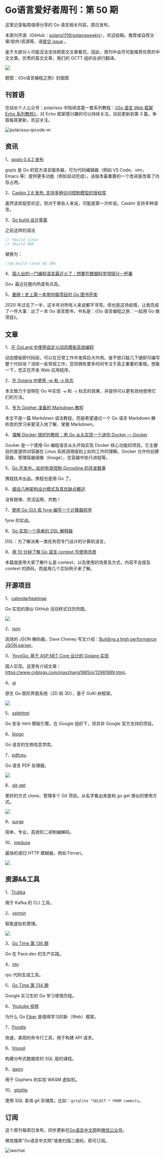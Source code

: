 # Go语言爱好者周刊：第 50 期

这里记录每周值得分享的 Go 语言相关内容，周日发布。

本周刊开源（GitHub：[polaris1119/golangweekly](https://github.com/polaris1119/golangweekly)），欢迎投稿，推荐或自荐文章/软件/资源等，请[提交 issue](https://github.com/polaris1119/golangweekly/issues) 。

鉴于大部分人可能没法坚持把英文文章看完，因此，周刊中会尽可能推荐优质的中文文章。优秀的英文文章，我们的 GCTT 组织会进行翻译。

![](imgs/issue050/cover.jpeg)

题图：《Go语言编程之旅》封面图

## 刊首语

在站长个人公众号：polarisxu 中陆续连载一套系列教程：[《Go 语言 Web 框架 Echo 系列教程》](https://mp.weixin.qq.com/s/7Lrqve5fi2fDmjCcdb5kFQ)，对 Echo 框架感兴趣的可以持续关注。目前更新到第 3 篇，争取每周更新，欢迎关注。

![polarisxu-qrcode-m](imgs/polarisxu-qrcode-m.jpg)

## 资讯

1、[gopls 0.4.2 发布](https://github.com/golang/tools/releases/tag/gopls%2Fv0.4.2) 

gopls 是 Go 的官方语言服务器，可为代码编辑器（例如 VS Code，vim，Emacs 等）提供更多功能（例如自动完成）。该版本最重要的一个改进是改善了内存占用。

2、[Casbin 2.8 发布: 支持多种访问控制模型的授权库](https://github.com/casbin/casbin)

虽然该库挺受欢迎，但对于某些人来说，可能是第一次听说。Casbin 支持多种语言。

3、[Go build 设计草案](https://github.com/golang/proposal/blob/master/design/draft-gobuild.md)

之前这样的语法 

```go
// +build linux
// +build 386
```

替换为：

```go
//go:build linux && 386
```

4、[国人出的一门编程语言最近火了：想要在数据科学领域分一杯羹](https://mp.weixin.qq.com/s/V-vkchEwtu2SGshwUUZaxg)

Go+ 最近在圈内热度有点高。

5、[重磅！史上第一本带你做项目的 Go 图书开卖](https://mp.weixin.qq.com/s/PRn0dgTn2MRxrpJ35yBjWA)

2020 年过去了一半，这半年对所有人来说都不寻常。但也是这场疫情，让我完成了一件大事：出了一本 Go 语言图书，书名是：《Go 语言编程之旅：一起用 Go 做项目》。

## 文章

1、[在 GoLand 中使用自定义动态模板高效编程](https://mp.weixin.qq.com/s/MO4AVhHhTSyMC9MnRareZw)

动态模板即代码段，可以在日常工作中发挥巨大作用。谁不想只敲几下键即可编写整个代码块？消除一些常规工作，您将拥有更多时间专注于真正重要的事情。想象一下，您正在开发 Web 应用程序。

2、[在 Golang 中使用 -w 和 -s 标志](https://mp.weixin.qq.com/s/D2wch7mRZj9qnhKyWWD-ZQ)

本文致力于说明在 Go 中实现 `-w` 和 `-s` 标志的效果，并提供可以更有效地使用它们的方法。

3、[专为 Gopher 准备的 Markdown 教程](https://mp.weixin.qq.com/s/8wz4U2DakVsU4tMoO-ultA)

本文不是一篇 Markdown 语法教程，而是希望通过一个 Go 语言 Markdown 解析库的学习来更深入地了解、掌握 Markdown。

4、[理解 Docker 很好的教程：用 Go 从头实现一个迷你 Docker — Gocker](https://mp.weixin.qq.com/s/P9bVFtXeduZ8Lv-0vFaXAg)

Gocker 是一个使用 Go 编程语言从头开始实现 Docker 核心功能的项目。它主要目的是提供对容器在 Linux 系统调用级别上如何工作的理解。Gocker 允许你创建容器，管理容器镜像（Image），在容器中执行进程等。

5、[Go 开发中，如何有效控制 Goroutine 的并发数量](https://studygolang.com/articles/29680)

携程技术出品。携程也是用 Go 了。

6、[细谈八种架构设计模式及其优缺点概述](https://mp.weixin.qq.com/s/fFC2JBl9mPj4T9Yf_LJv-A)

没有银弹、灵活运用，共勉！

7、[使用 Go GUI 库 fyne 编写一个计算器程序](https://mp.weixin.qq.com/s/VrTFMhpYvzr78ULqsQ15Sw)

fyne 的实战。

8、[Go 实现一个简单的 DSL 解释器](http://mrw.so/5trVX4)

DSL：为了解决某一类任务而专门设计的计算机语言。

9、[用 10 分钟了解 Go 语言 context 包使用场景](https://mp.weixin.qq.com/s/5RoynzbwsQwv0cqPwJdIXQ)

本篇就是带大家了解什么是 context，以及使用的场景及方式，内容不会提及 context 的原码，而是用几个实际例子来了解。

## 开源项目

1、[calendarheatmap](https://github.com/nikolaydubina/calendarheatmap)

Go 实现的类似 GitHub 活动样式日历热图。

![](imgs/issue050/calendarheatmap.png)

2、[json](https://github.com/pkg/json)

高效的 JSON 解码器，Dave Cheney 写文介绍：[Building a high performance JSON parser](https://dave.cheney.net/high-performance-json.html)。

3、[YoyoGo: 基于 ASP.NET Core 设计的 Golang 实现](https://github.com/yoyofx/yoyogo)

国人实现，这里有介绍文章：<https://www.cnblogs.com/maxzhang1985/p/12981989.html>。

4、[gi](https://github.com/goki/gi)

原生 Go 图形界面系统（2D 和 3D），基于 GoKi 树框架。

![](imgs/issue050/gi.png)

5、[safehtml](https://github.com/google/safehtml)

Go 安全 html 模板引擎。在 Google 组织下，但并非 Google 官方支持的项目。

6、[biogo](https://github.com/biogo/biogo)

Go 语言的生物信息学库。

7、[pdfcpu](https://github.com/pdfcpu/pdfcpu)

Go 语言 PDF 处理器。

![](imgs/issue050/pdfcpu.png)

8、[git-get](https://github.com/grdl/git-get)

更好的方式 clone、管理多个 Git 项目。从名字看出来是和 go get 类似的使用方式。

![](imgs/issue050/git-get.svg)

9、[surge](https://github.com/renproject/surge)

简单，专业，高效的二进制编解码。

10、[medusa](https://github.com/riza/medusa)

最快的递归 HTTP 模糊器，例如 Ferrari。

![](imgs/issue050/medusa.png)

## 资源&&工具

1、[Trubka](https://github.com/xitonix/trubka)

用于 Kafka 的 CLI 工具。

2、[vermin](https://github.com/mhewedy/vermin)

智能虚拟机管理。

![](imgs/issue050/vermin.gif)

3、[Go Time 第 136 期](https://changelog.com/gotime/136)

Go 在 Pace.dev 的生产实践。

4、[oto](https://github.com/pacedotdev/oto)

rpc 代码生成工具。

5、[Go Time 第 134 期](https://changelog.com/gotime/134)

Google 实习生的 Go 学习使用历程。

6、[Youtube 视频](https://www.youtube.com/watch?v=kvwsPeWDLM8)

为什么 Go [Fiber](https://github.com/gofiber/fiber) 是值得学习的新（Web）框架。

7、[Poodle](https://github.com/Clivern/Poodle)

快速，美观的命令行工具，用于构建 API 请求。

8、[tinysql](https://github.com/pingcap-incubator/)

构建分布式数据库的 SQL 层的课程。

9、[gasm](https://github.com/mathetake/gasm)

用于 Gophers 的实验 WASM 虚拟机。

10、[gitqlite](https://github.com/augmentable-dev/gitqlite)

使用 SQL 查询 git 存储库。比如：`gitqlite "SELECT * FROM commits`。

## 订阅

这个周刊每周日发布，同步更新在[Go语言中文网](https://studygolang.com/go/weekly)和[微信公众号](https://weixin.sogou.com/weixin?query=Go%E8%AF%AD%E8%A8%80%E4%B8%AD%E6%96%87%E7%BD%91)。

微信搜索"Go语言中文网"或者扫描二维码，即可订阅。

![wechat](imgs/wechat.png)
